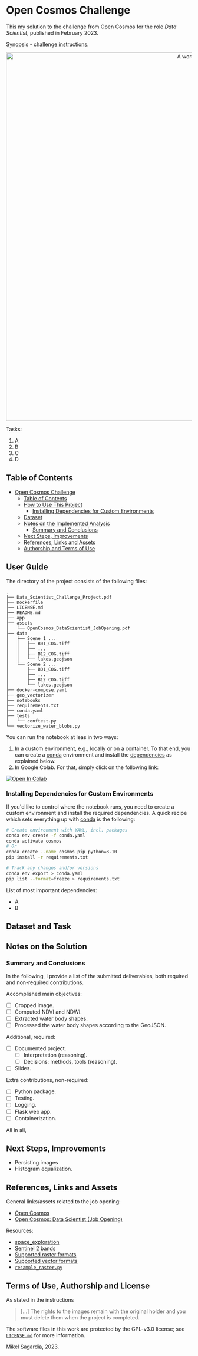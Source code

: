 # Open Cosmos Challenge

This my solution to the challenge from Open Cosmos for the role *Data Scientist*, published in February 2023.

Synopsis - [challenge instructions](./Data_Scientist_Challenge_Project.pdf).

<p style="text-align:center">
  <img src="./assets/word_cloud.png" alt="A wordcloud." width=1000px>
</p>

Tasks:

1. A
2. B
3. C
4. D

## Table of Contents

- [Open Cosmos Challenge](#open-cosmos-challenge)
  - [Table of Contents](#table-of-contents)
  - [How to Use This Project](#how-to-use-this-project)
    - [Installing Dependencies for Custom Environments](#installing-dependencies-for-custom-environments)
  - [Dataset](#dataset)
  - [Notes on the Implemented Analysis](#notes-on-the-implemented-analysis)
    - [Summary and Conclusions](#summary-and-conclusions)
  - [Next Steps, Improvements](#next-steps-improvements)
  - [References, Links and Assets](#references-links-and-assets)
  - [Authorship and Terms of Use](#authorship-and-terms-of-use)

## User Guide

The directory of the project consists of the following files:

```
.
├── Data_Scientist_Challenge_Project.pdf
├── Dockerfile
├── LICENSE.md
├── README.md
├── app
├── assets
│   └── OpenCosmos_DataScientist_JobOpening.pdf
├── data
│   ├── Scene 1 ...
│   │   ├── B01_COG.tiff
│   │   ├── ...
│   │   ├── B12_COG.tiff
│   │   └── lakes.geojson
│   └── Scene 2 ...
│       ├── B01_COG.tiff
│       ├── ...
│       ├── B12_COG.tiff
│       └── lakes.geojson
├── docker-compose.yaml
├── geo_vectorizer
├── notebooks
├── requirements.txt
├── conda.yaml
├── tests
│   └── conftest.py
└── vectorize_water_blobs.py
```

You can run the notebook at leas in two ways:

1. In a custom environment, e.g., locally or on a container. To that end, you can create a [conda](https://docs.conda.io/en/latest/) environment and install the [dependencies](#installing-dependencies-for-custom-environments) as explained below.
2. In Google Colab. For that, simply click on the following link:

[![Open In Colab](https://colab.research.google.com/assets/colab-badge.svg)](https://colab.research.google.com/github/mxagar/airbnb_data_analysis/blob/master/00_AirBnB_DataAnalysis_Initial_Tests.ipynb)


### Installing Dependencies for Custom Environments

If you'd like to control where the notebook runs, you need to create a custom environment and install the required dependencies. A quick recipe which sets everything up with [conda](https://docs.conda.io/en/latest/) is the following:

```bash
# Create environment with YAML, incl. packages
conda env create -f conda.yaml
conda activate cosmos
# Or
conda create --name cosmos pip python=3.10
pip install -r requirements.txt

# Track any changes and/or versions
conda env export > conda.yaml
pip list --format=freeze > requirements.txt
```

List of most important dependencies:

- A
- B

## Dataset and Task

## Notes on the Solution

### Summary and Conclusions

In the following, I provide a list of the submitted deliverables, both required and non-required contributions.

Accomplished main objectives:

- [ ] Cropped image.
- [ ] Computed NDVI and NDWI.
- [ ] Extracted water body shapes.
- [ ] Processed the water body shapes according to the GeoJSON.

Additional, required:

- [ ] Documented project.
  - [ ] Interpretation (reasoning).
  - [ ] Decisions: methods, tools (reasoning).
- [ ] Slides.

Extra contributions, non-required:

- [ ] Python package.
- [ ] Testing.
- [ ] Logging.
- [ ] Flask web app.
- [ ] Containerization.

All in all, 

## Next Steps, Improvements

- Persisting images
- Histogram equalization.

## References, Links and Assets

General links/assets related to the job opening:

- [Open Cosmos](https://www.open-cosmos.com/)
- [Open Cosmos: Data Scientist (Job Opening)](./assets/OpenCosmos_DataScientist_JobOpening.pdf)

Resources:

- [space_exploration](https://github.com/mxagar/space_exploration)
- [Sentinel 2 bands](https://sentinels.copernicus.eu/web/sentinel/user-guides/sentinel-2-msi/resolutions/spectral)
- [Supported raster formats](https://gdal.org/drivers/raster/index.html)
- [Supported vector formats](https://gdal.org/drivers/vector/)
- [`resample_raster.py`](https://gist.github.com/lpinner/13244b5c589cda4fbdfa89b30a44005b)

## Terms of Use, Authorship and License

As stated in the instructions

> [...] The rights to the images remain with the original holder and you must delete them when the project is completed.

The software files in this work are protected by the GPL-v3.0 license; see [`LICENSE.md`](LICENSE.md) for more information.

Mikel Sagardia, 2023.  
